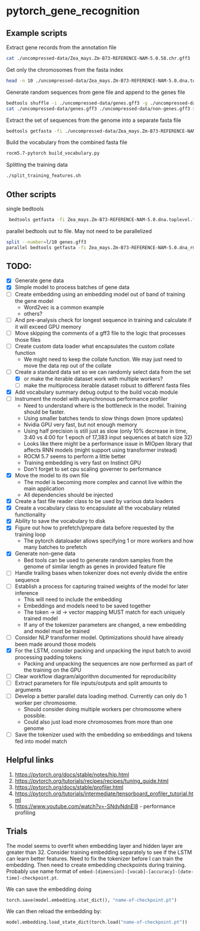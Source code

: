 # pytorch_gene_recognition


## Example scripts
Extract gene records from the annotation file
```bash
cat ./uncompressed-data/Zea_mays.Zm-B73-REFERENCE-NAM-5.0.58.chr.gff3 | grep -v  "#" | grep -i "\sgene\s" > ./uncompressed-data/genes.gff3
```

Get only the chromosomes from the fasta index
```bash
head -n 10 ./uncompressed-data/Zea_mays.Zm-B73-REFERENCE-NAM-5.0.dna.toplevel.fa.fai > ./uncompressed-data/chromosome.fa.fai
```

Generate random sequences from gene file and append to the genes file
```bash
bedtools shuffle -i ./uncompressed-data/genes.gff3 -g ./uncompressed-data/chromosome.fa.fai | sed s/gene/random/g >> ./uncompressed-data/non-genes.gff3 && \
cat ./uncompressed-data/genes.gff3 ./uncompressed-data/non-genes.gff3 > ./uncompressed-data/combined.gff3
```

Extract the set of sequences from the genome into a separate fasta file
```bash
bedtools getfasta -fi ./uncompressed-data/Zea_mays.Zm-B73-REFERENCE-NAM-5.0.dna.toplevel.fa -bed ./uncompressed-data/combined.gff3 -s > ./uncompressed-data/combined.fa
```

Build the vocabulary from the combined fasta file
```bash
rocm5.7-pytorch build_vocabulary.py
```


Splitting the training data
```bash
./split_training_features.sh
```


## Other scripts

single bedtools
```sh
 bedtools getfasta -fi Zea_mays.Zm-B73-REFERENCE-NAM-5.0.dna.toplevel.fa -bed genes.gff3 > output.txt
```

parallel bedtools out to file.  May not need to be parallelized
```sh
split --number=l/10 genes.gff3
parallel bedtools getfasta -fi Zea_mays.Zm-B73-REFERENCE-NAM-5.0.dna_rm.toplevel.fa -bed ::: $(ls xa*) > output.txt
```




## TODO:
- [x] Generate gene data
- [x] Simple model to process batches of gene data
- [ ] Create embedding using an embedding model out of band of training the gene model
  - Word2vec is a common example
  - others?
- [ ] And pre-analysis check for longest sequence in training and calculate if it will exceed GPU memory
- [ ] Move skipping the comments of a gff3 file to the logic that processes those files
- [ ] Create custom data loader what encapsulates the custom collate function
  - We might need to keep the collate function. We may just need to move the data rep out of the collate
- [ ] Create a standard data set so we can randomly select data from the set
  - [x] or make the iterable dataset work with multiple workers?
  - [ ] make the multiprocess iterable dataset robust to different fasta files
- [x] Add vocabulary summary debug output to the build vocab module
- [ ] Instrument the model with asynchronous performance profiler
  - Need to understand where is the bottleneck in the model. Training should be faster.
  - Using smaller batches tends to slow things down (more updates)
  - Nvidia GPU very fast, but not enough memory
  - Using half precision is still just as slow (only 10% decrease in time, 3:40 vs 4:00 for 1 epoch of 17,383 input sequences at batch size 32)
  - Looks like there might be a performance issue in MIOpen library that affects RNN models (might support using transformer instead)
  - ROCM 5.7 seems to perform a little better
  - Training embedding is very fast on Instinct GPU
  - Don't forget to set cpu scaling governer to performance
- [x] Move the model to its own file
  - The model is becoming more complex and cannot live within the main application
  - All dependencies should be injected
- [x] Create a fast file reader class to be  used by various data loaders
- [x] Create a vocabulary class to encapsulate all the vocabulary related functionality
- [x] Ability to save the vocabulary to disk
- [x] Figure out how to prefetch/prepare data before requested by the training loop
  - The pytorch dataloader allows specifying 1 or more workers and how many batches to prefetch
- [x] Generate non-gene data
  - Bed tools can be used to generate random samples from the genome of similar length as genes in provided feature file
- [ ] Handle trailing bases when tokenizer does not evenly divide the entire sequence
- [ ] Establish a process for capturing trained weights of the model for later inference
  - This will need to include the embedding
  - Embeddings and models need to be saved together
  - The token -> id -> vector mapping MUST match for each uniquely trained model
  - If any of the tokenizer parameters are changed, a new embedding and model must be trained
- [ ] Consider NLP transformer model. Optimizations should have already been made around those models
- [x] For the LSTM, consider packing and unpacking the input batch to avoid processing padding tokens
  - Packing and unpacking the sequences are now performed as part of the training on the GPU
- [ ] Clear workflow diagram/algorithm documented for reproducibility
- [ ] Extract parameters for file inputs/outputs and split amounts to arguments
- [ ] Develop a better parallel data loading method.  Currently can only do 1 worker per chromosome.
  - Should consider doing multiple workers per chromosome where possible.
  - Could also just load more chromosomes from more than one genome
- [ ] Save the tokenizer used with the embedding so embeddings and tokens fed into model match

## Helpful links
1. https://pytorch.org/docs/stable/notes/hip.html
2. https://pytorch.org/tutorials/recipes/recipes/tuning_guide.html
3. https://pytorch.org/docs/stable/profiler.html
4. https://pytorch.org/tutorials/intermediate/tensorboard_profiler_tutorial.html
5. https://www.youtube.com/watch?v=-SNdvNdnEl8 - performance profiling


## Trials

The model seems to overfit when embedding layer and hidden layer are greater than 32.
Consider training embedding separately to see if the LSTM can learn better features.
Need to fix the tokenizer before I can train the embedding.
Then need to create embedding checkpoints during training. Probably use name format of
`embed-[dimension]-[vocab]-[accuracy]-[date-time]-checkpoint.pt`.

We can save the embedding doing
```python
torch.save(model.embedding.stat_dict(), "name-of-checkpoint.pt")
```

We can then reload the embedding by:
```python
model.embedding.load_state_dict(torch.load("name-of-checkpoint.pt"))
```

